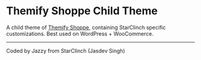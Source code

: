Themify Shoppe Child Theme
=================

A child theme of [Themify Shoppe](https://themify.me/themes/shoppe), containing StarClinch specific customizations. Best used on WordPress + WooCommerce.

----------

Coded by Jazzy from StarClinch (Jasdev Singh)